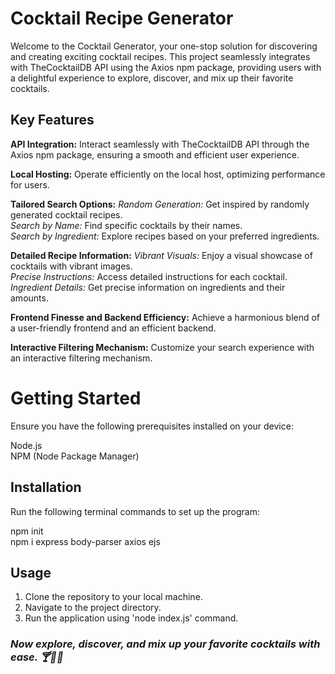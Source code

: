 # Cocktail Recipe Generator
Welcome to the Cocktail Generator, your one-stop solution for discovering and creating exciting cocktail recipes. This project seamlessly integrates with TheCocktailDB API using the Axios npm package, providing users with a delightful experience to explore, discover, and mix up their favorite cocktails.

## Key Features
**API Integration:** Interact seamlessly with TheCocktailDB API through the Axios npm package, ensuring a smooth and efficient user experience.

**Local Hosting:** Operate efficiently on the local host, optimizing performance for users.

**Tailored Search Options:**
_Random Generation:_ Get inspired by randomly generated cocktail recipes.          
_Search by Name:_ Find specific cocktails by their names.              
_Search by Ingredient:_ Explore recipes based on your preferred ingredients.            

**Detailed Recipe Information:**
_Vibrant Visuals:_ Enjoy a visual showcase of cocktails with vibrant images.          
_Precise Instructions:_ Access detailed instructions for each cocktail.          
_Ingredient Details:_ Get precise information on ingredients and their amounts.          

**Frontend Finesse and Backend Efficiency:** Achieve a harmonious blend of a user-friendly frontend and an efficient backend.

**Interactive Filtering Mechanism:** Customize your search experience with an interactive filtering mechanism.

# Getting Started
Ensure you have the following prerequisites installed on your device:

Node.js        
NPM (Node Package Manager)          

## Installation
Run the following terminal commands to set up the program:

npm init                                    
npm i express body-parser axios ejs

## Usage
1. Clone the repository to your local machine.
2. Navigate to the project directory.
3. Run the application using 'node index.js' command.

### _Now explore, discover, and mix up your favorite cocktails with ease. 🍸🍹🥃_       
